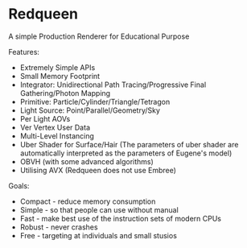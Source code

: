 # Redqueen

A simple Production Renderer for Educational Purpose

Features:
* Extremely Simple APIs
* Small Memory Footprint
* Integrator: Unidirectional Path Tracing/Progressive Final Gathering/Photon Mapping
* Primitive: Particle/Cylinder/Triangle/Tetragon
* Light Source: Point/Parallel/Geometry/Sky
* Per Light AOVs
* Ver Vertex User Data
* Multi-Level Instancing
* Uber Shader for Surface/Hair (The parameters of uber shader are automatically interpreted as the parameters of Eugene's model)
* OBVH (with some advanced algorithms)
* Utilising AVX (Redqueen does not use Embree)

Goals:
* Compact - reduce memory consumption 
* Simple - so that people can use without manual
* Fast - make best use of the instruction sets of modern CPUs
* Robust - never crashes
* Free - targeting at individuals and small stusios
